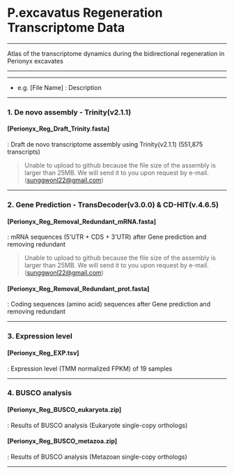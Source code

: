 # P.excavatus Regeneration Transcriptome Data

---

Atlas of the transcriptome dynamics during the bidirectional regeneration in Perionyx excavates

---


---

* e.g.
[File Name]
: Description

---


### 1. De novo assembly - Trinity(v2.1.1)

#### [Perionyx_Reg_Draft_Trinity.fasta]
: Draft de novo transcriptome assembly using Trinity(v2.1.1) (551,875 transcripts)   

> Unable to upload to github because the file size of the assembly is larger than 25MB.
> We will send it to you upon request by e-mail. (sunggwonl22@gmail.com)

---

### 2. Gene Prediction - TransDecoder(v3.0.0) & CD-HIT(v.4.6.5)

#### [Perionyx_Reg_Removal_Redundant_mRNA.fasta]
: mRNA sequences (5’UTR + CDS + 3’UTR) after Gene prediction and removing redundant   

> Unable to upload to github because the file size of the assembly is larger than 25MB.
> We will send it to you upon request by e-mail. (sunggwonl22@gmail.com)
 

#### [Perionyx_Reg_Removal_Redundant_prot.fasta]
: Coding sequences (amino acid) sequences after Gene prediction and removing redundant     

---

### 3. Expression level

#### [Perionyx_Reg_EXP.tsv]
: Expression level (TMM normalized FPKM) of 19 samples   

---

### 4. BUSCO analysis

#### [Perionyx_Reg_BUSCO_eukaryota.zip]
: Results of BUSCO analysis (Eukaryote single-copy orthologs)   

#### [Perionyx_Reg_BUSCO_metazoa.zip]
: Results of BUSCO analysis (Metazoan single-copy orthologs)   

---





